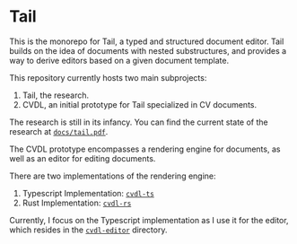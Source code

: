 # Tail

This is the monorepo for Tail, a typed and structured document editor. Tail
builds on the idea of documents with nested substructures, and provides a way to
derive editors based on a given document template.

This repository currently hosts two main subprojects:

1. Tail, the research.
2. CVDL, an initial prototype for Tail specialized in CV documents.

The research is still in its infancy. You can find the current state of the research at [`docs/tail.pdf`](/docs/tail.pdf).

The CVDL prototype encompasses a rendering engine for documents, as well as an editor for editing documents.

There are two implementations of the rendering engine:

1. Typescript Implementation: [`cvdl-ts`](/cvdl-ts)
2. Rust Implementation: [`cvdl-rs`](/cvdl-rs)

Currently, I focus on the Typescript implementation as I use it for the editor, which resides in the [`cvdl-editor`](/cvdl-editor) directory.
